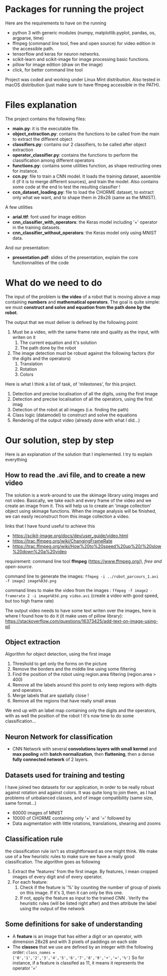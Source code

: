 # Packages for running the project

Here are the requirements to have on the running 
- python 3 with generic modules (numpy, matplotlib.pyplot, pandas, os, argparse, time)
- ffmpeg (command line tool, free and open source) for video edition in the accessible path.
- tensorflow and keras for neuron networks. 
- scikit-learn and scikit-image for image processing basic functions.
- pillow for image edition (draw on the image)
- click, for better command line tool

Project was coded and working under Linux Mint distribution. Also tested in macOS distribution (just make sure to have ffmpeg accessible in the PATH).

# Files explanation 

The project contains the following files: 
- **main.py**: it is the executable file.
- **object_extraction.py**: contains the functions to be called from the main to extract the different object
- **classifiers.py**: contains our 2 classifiers, to be called after object extraction
- **operator_classifier.py**: contains the functions to perform the classification among different operators
- **functions.py**: contains some utilities function, as shape restructing ones for instance. 
- **ccn.py**: file to train a CNN model. It loads the training dataset, aasemble it (if it is to merge different sources), and train the model. Also contains some code at the end to test the resulting classifier !
- **ccn_dataset_loading.py**: file to load the CHORME dataset, to extract only what we want, and to shape them in 28x28 (same as the MNIST). 

A few utilities
- **arial.ttf**: font used for image edition
- **cnn_classifier_with_operators**: the Keras model including '+' operator in the training datasets.
- **cnn_classifier_without_operators**: the Keras model only using MNIST data.


And our presentation: 
- **presentation.pdf**: slides of the presentation, explain the core functionnalities of the code

# What do we need to do

The input of the problem is **the video** of a robot that is moving above a map containing **numbers** and **mathematical operators**. The goal is quite simple: we must **construct and solve and equation from the path done by the robot**. 

The output that we must deliver is defined by the following point:
1. Must be a video, with the same frame rate and quality as the input, with writen on it 
    1. The current equation and it's solution
    2. The path done by the robot
2. The image detection must be robust against the following factors (for the digits and the operators)
    1. Translation 
    2. Rotation
    3. Colors

Here is what I think a list of task, of 'milestones', for this project. 
1. Detection and precise localisation of all the digits, using the first image
2. Detection and precise localisation of all the operators, using the first imag
2. Detection of the robot at all images (i.e. finding the path)
3. Class logic (datamodel) to construct and solve the equations
4. Rendering of the output video (already done with what I did...)


# Our solution, step by step

Here is an explanation of the solution that I implemented. I try to explain everything


## How to read the .avi file, and to create a new video

The solution is a work-around to use the skimage library using images and not video. Basically, we take each and every frame of the video and we create an image from it. This will help us to create an 'image collection' object using skimage functions. When the image analysis will be finished, we can easily reconstruct from this image collection a video. 

links that I have found useful to achieve this 
- https://scikit-image.org/docs/dev/user_guide/video.html
- https://trac.ffmpeg.org/wiki/ChangingFrameRate
- https://trac.ffmpeg.org/wiki/How%20to%20speed%20up%20/%20slow%20down%20a%20video

requirement: command line tool **ffmpeg** (https://www.ffmpeg.org/),  *free and open-source*.

command line to generate the images: 
`ffmpeg -i ../robot_parcours_1.avi -f image2 image%03d.png`

command lines to make the video from the images :
`ffmpeg -f image2 -framerate 2 -i image%03d.png video.avi` (create a video with good speed, but too high frame rate) 

The output video needs to have some text writen over the images, here is where I found how to do it (it make uses of pillow library): https://stackoverflow.com/questions/16373425/add-text-on-image-using-pil

## Object extraction 

Algorithm for object detection, using the first image 
1. Threshold to get only the forms on the picture
2. Remove the borders and the middle line using some filtering
3. Find the position of the robot using region.area filtering (region.area > 400)
4. Remove all the labels around this point to only keep regions with digits and operators.  
5. Merge labels that are spatially close ! 
6. Remove all the regions that have really small areas 

We end up with an label map containing only the digits and the operators, with as well the position of the robot ! It's now time to do some classification...

## Neuron Network for classification
- CNN Network with several **convolutions layers with small kermel** and **max pooling** with **batch normalization**, then **flattening**, then a dense **fully connected network** of 2 layers. 

## Datasets used for training and testing
I have joined two datasets for our application, in order to be really robust against rotation and against colors. It was quite long to join them, as I had problems of unbalanced classes, and of image compatibility (same size, same format...) 
- 60000 images of MNIST
- 10000 of CHORME containing only '+' and '='
followed by 
- Data augmentation with little rotations, translations, shearing and zooms 

## Classification rule
the classification rule isn't as straightforward as one might think. We make use of a few heuristic rules to make sure we have a really good classification. The algorithm goes as following 
1. Extract the 'features' from the first image. By features, I mean cropped images of every digit and of every operator. 
2. For each feature:
    1. Check if the feature is '%' by counting the number of group of pixels on this image. If it's 3, then it can only be this one. 
    2. If not, apply the feature as input to the trained CNN . Verify the heuristic rules (will be listed right after) and then attribute the label using the output of the network
    
## Some definitions for sake of understanding

- A **feature** is an image that has either a digit or an operator, with dimension 28x28 and with 3 pixels of paddings on each side
- The **classes** that we use are defined by an integer with the following order: 
`class_names = ['0','1','2','3','4','5','6','7','8','9','+','=','%']`
So for instance, if a feature is classifed as 11, it means it represents the operator '='